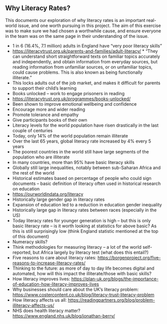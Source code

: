 ## Why Literacy Rates?

This documents our exploration of why literacy rates is an important real-world issue, and one worth pursuing in this project.
The aim of this exercise was to make sure we had chosen a worthwhile cause, and ensure everyone in the team was on the same
page in their understanding of the issue.

*	1 in 6 (16.4%, 7.1 million) adults in England have “very poor literacy skills”
   *	https://literacytrust.org.uk/parents-and-families/adult-literacy/
    *	“They can understand short straightforward texts on familiar topics accurately and independently, and obtain information from everyday sources, but reading information from unfamiliar sources, or on unfamiliar topics, could cause problems. This is also known as being functionally illiterate.”
*	This locks adults out of the job market, and makes it difficult for parents to support their child’s learning
*	Books unlocked – work to engage prisoners in reading
  *	https://literacytrust.org.uk/programmes/books-unlocked/
  *	Been shown to improve emotional wellbeing and confidence
  *	Encourage more and wider reading
  *	Promote tolerance and empathy
  *	Give participants books of their own
*	Literacy levels for the world population have risen drastically in the last couple of centuries
  *	Today, only 14% of the world population remain illiterate
  *	Over the last 65 years, global literacy rate increased by 4% every 5 years
  *	The poorest countries in the world still have large segments of the population who are illiterate
  *	In many countries, more than 95% have basic literacy skills
  *	Globally still large inequalities, notably between sub-Saharan Africa and the rest of the world
  *	Historical estimates based on percentage of people who could sign documents – basic definition of literacy often used in historical research on education
  * https://ourworldindata.org/literacy 
*	Historically large gender gap in literacy rates
  *	Expansion of education led to a reduction in education gender inequality
*	Historically large gap in literacy rates between races (especially in the US)
*	Today literacy rates for younger generation is high – but this is only basic literacy rate – is it worth looking at statistics for above basic? As this is still surprisingly low (think England statistic mentioned at the top of this document)
*	Numeracy skills?
*	Think methodologies for measuring literacy – a lot of the world self-reported, but Africa largely by literacy test (what does this entail?)
*	Five reasons to care about literacy rates: https://borgenproject.org/five-reasons-to-increase-literacy-rates/
*	Thinking to the future: as more of day to day life becomes digital and automated, how will this impact the illiterate/those with basic skills?
*	How literacy improves lives: https://plan-uk.org/blogs/the-importance-of-education-how-literacy-improves-lives
* Why businesses should care about the UK’s literacy problem: https://www.costercontent.co.uk/blog/literacy-trust-literacy-problem
*	How literacy affects us all: https://readingpartners.org/blog/problem-illiteracy-affects-us/ 
*	NHS does health literacy matter? https://www.england.nhs.uk/blog/jonathan-berry/
